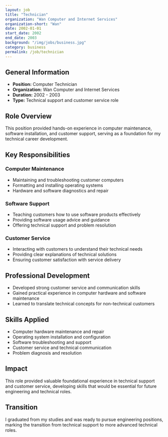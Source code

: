 ```yaml
---
layout: job
title: "Technician"
organization: "Wan Computer and Internet Services"
organization-short: "Wan"
date: 2002-01-01
start_date: 2002
end_date: 2003
background: "/img/jobs/business.jpg"
category: business
permalink: /job/technician
---
```


## General Information

- **Position:** Computer Technician
- **Organization:** Wan Computer and Internet Services
- **Duration:** 2002 - 2003
- **Type:** Technical support and customer service role

## Role Overview

This position provided hands-on experience in computer maintenance, software installation, and customer support, serving as a foundation for my technical career development.

## Key Responsibilities

### Computer Maintenance
- Maintaining and troubleshooting customer computers
- Formatting and installing operating systems
- Hardware and software diagnostics and repair

### Software Support
- Teaching customers how to use software products effectively
- Providing software usage advice and guidance
- Offering technical support and problem resolution

### Customer Service
- Interacting with customers to understand their technical needs
- Providing clear explanations of technical solutions
- Ensuring customer satisfaction with service delivery

## Professional Development

- Developed strong customer service and communication skills
- Gained practical experience in computer hardware and software maintenance
- Learned to translate technical concepts for non-technical customers

## Skills Applied

- Computer hardware maintenance and repair
- Operating system installation and configuration
- Software troubleshooting and support
- Customer service and technical communication
- Problem diagnosis and resolution

## Impact

This role provided valuable foundational experience in technical support and customer service, developing skills that would be essential for future engineering and technical roles.

## Transition

I graduated from my studies and was ready to pursue engineering positions, marking the transition from technical support to more advanced technical roles.
